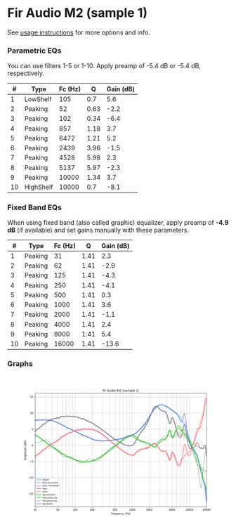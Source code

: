 # Fir Audio M2 (sample 1)
See [usage instructions](https://github.com/jaakkopasanen/AutoEq#usage) for more options and info.

### Parametric EQs
You can use filters 1-5 or 1-10. Apply preamp of -5.4 dB or -5.4 dB, respectively.

|   # | Type      |   Fc (Hz) |    Q |   Gain (dB) |
|-----|-----------|-----------|------|-------------|
|   1 | LowShelf  |       105 | 0.7  |         5.6 |
|   2 | Peaking   |        52 | 0.63 |        -2.2 |
|   3 | Peaking   |       102 | 0.34 |        -6.4 |
|   4 | Peaking   |       857 | 1.18 |         3.7 |
|   5 | Peaking   |      6472 | 1.21 |         5.2 |
|   6 | Peaking   |      2439 | 3.96 |        -1.5 |
|   7 | Peaking   |      4528 | 5.98 |         2.3 |
|   8 | Peaking   |      5137 | 5.97 |        -2.3 |
|   9 | Peaking   |     10000 | 1.34 |         3.7 |
|  10 | HighShelf |     10000 | 0.7  |        -8.1 |

### Fixed Band EQs
When using fixed band (also called graphic) equalizer, apply preamp of **-4.9 dB** (if available) and set gains manually with these parameters.

|   # | Type    |   Fc (Hz) |    Q |   Gain (dB) |
|-----|---------|-----------|------|-------------|
|   1 | Peaking |        31 | 1.41 |         2.3 |
|   2 | Peaking |        62 | 1.41 |        -2.9 |
|   3 | Peaking |       125 | 1.41 |        -4.3 |
|   4 | Peaking |       250 | 1.41 |        -4.1 |
|   5 | Peaking |       500 | 1.41 |         0.3 |
|   6 | Peaking |      1000 | 1.41 |         3.6 |
|   7 | Peaking |      2000 | 1.41 |        -1.1 |
|   8 | Peaking |      4000 | 1.41 |         2.4 |
|   9 | Peaking |      8000 | 1.41 |         5.4 |
|  10 | Peaking |     16000 | 1.41 |       -13.6 |

### Graphs
![](./Fir%20Audio%20M2%20(sample%201).png)

